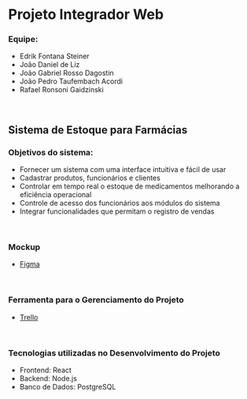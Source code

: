 # Projeto Integrador Web

### Equipe:
- Edrik Fontana Steiner
- João Daniel de Liz
- João Gabriel Rosso Dagostin
- João Pedro Taufembach Acordi
- Rafael Ronsoni Gaidzinski

<br>
  
## Sistema de Estoque para Farmácias

### Objetivos do sistema:
- Fornecer um sistema com uma interface intuitiva e fácil de usar <br>
- Cadastrar produtos, funcionários e clientes <br>
- Controlar em tempo real o estoque de medicamentos melhorando a eficiência operacional <br>
- Controle de acesso dos funcionários aos módulos do sistema <br>
- Integrar funcionalidades que permitam o registro de vendas

<br>

### Mockup 
- [Figma](https://www.figma.com/design/ReeelkRsRgmTHFNUQaWGjs/Untitled?node-id=0-1&t=H2iFsoy8EckTBAQ4-1)

<br>

### Ferramenta para o Gerenciamento do Projeto
- [Trello](https://trello.com/b/KBp3WvpU/Projeto%20Integrador%20Web)

<br>

###  Tecnologias utilizadas no Desenvolvimento do Projeto
- Frontend: React
- Backend: Node.js
- Banco de Dados: PostgreSQL
